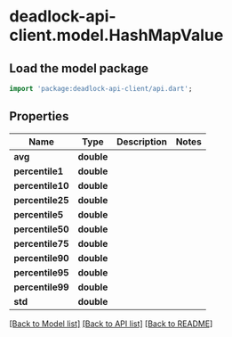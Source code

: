 # deadlock-api-client.model.HashMapValue

## Load the model package
```dart
import 'package:deadlock-api-client/api.dart';
```

## Properties
Name | Type | Description | Notes
------------ | ------------- | ------------- | -------------
**avg** | **double** |  | 
**percentile1** | **double** |  | 
**percentile10** | **double** |  | 
**percentile25** | **double** |  | 
**percentile5** | **double** |  | 
**percentile50** | **double** |  | 
**percentile75** | **double** |  | 
**percentile90** | **double** |  | 
**percentile95** | **double** |  | 
**percentile99** | **double** |  | 
**std** | **double** |  | 

[[Back to Model list]](../README.md#documentation-for-models) [[Back to API list]](../README.md#documentation-for-api-endpoints) [[Back to README]](../README.md)


